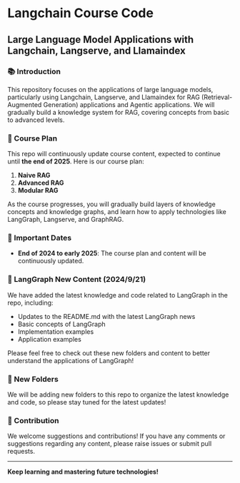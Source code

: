 # Langchain Course Code
## Large Language Model Applications with Langchain, Langserve, and Llamaindex

### 📚 Introduction
This repository focuses on the applications of large language models, particularly using Langchain, Langserve, and Llamaindex for RAG (Retrieval-Augmented Generation) applications and Agentic applications. We will gradually build a knowledge system for RAG, covering concepts from basic to advanced levels.

### 🚀 Course Plan
This repo will continuously update course content, expected to continue until **the end of 2025**. Here is our course plan:

1. **Naive RAG**
2. **Advanced RAG**
3. **Modular RAG**

As the course progresses, you will gradually build layers of knowledge concepts and knowledge graphs, and learn how to apply technologies like LangGraph, Langserve, and GraphRAG.

### 📅 Important Dates
- **End of 2024 to early 2025**: The course plan and content will be continuously updated.

### 🌟 LangGraph New Content (2024/9/21)
We have added the latest knowledge and code related to LangGraph in the repo, including:
- Updates to the README.md with the latest LangGraph news
- Basic concepts of LangGraph
- Implementation examples
- Application examples

Please feel free to check out these new folders and content to better understand the applications of LangGraph!

### 🌟 New Folders
We will be adding new folders to this repo to organize the latest knowledge and code, so please stay tuned for the latest updates!

### 🤝 Contribution
We welcome suggestions and contributions! If you have any comments or suggestions regarding any content, please raise issues or submit pull requests.

---

**Keep learning and mastering future technologies!**
